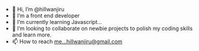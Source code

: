 - 👋 Hi, I’m @hillwanjiru
- 👀 I’m a front end developer
- 🌱 I’m currently learning Javascript...
- 💞️ I’m looking to collaborate on newbie projects to polish my coding skills and learn more.
- 📫 How to reach me...hillwanjiru@gmail.com

<!---
hillwanjiru/hillwanjiru is a ✨ special ✨ repository because its `README.md` (this file) appears on your GitHub profile.
You can click the Preview link to take a look at your changes.
--->
